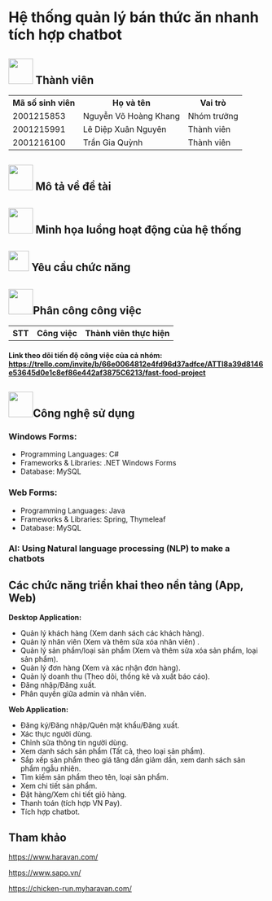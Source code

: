 # Hệ thống quản lý bán thức ăn nhanh tích hợp chatbot

## <img src="https://hrchannels.com/Upload/news/20201215/13311297_Meet-the-Team-Team-Icon.png" width="48" height="50"/> Thành viên
<dev display="inline-table" vertical-align="middle">
<table align="center" vertical-align="middle">
        <tr>
            <th>Mã số sinh viên</th>
            <th>Họ và tên</th>
            <th>Vai trò</th>
        </tr>
        <tr>
            <td>2001215853</td>
            <td>Nguyễn Võ Hoàng Khang</td>
            <td>Nhóm trưởng</td>
        </tr>
        <tr>
            <td>2001215991</td>        
            <td>Lê Diệp Xuân Nguyên</td>
            <td>Thành viên</td>
        </tr>
        <tr>
            <td>2001216100</td>        
            <td>Trần Gia Quỳnh</td>
            <td>Thành viên</td>
        </tr>
</table>
</dev>

## <img src="https://png.pngtree.com/png-vector/20191030/ourlarge/pngtree-article-content-writing-paper-storytelling-write-icon-for-web-png-image_1927643.jpg" width="48" height="50"/> Mô tả về đề tài
## <img src="https://png.pngtree.com/png-clipart/20230508/original/pngtree-workflow-flat-icon-png-image_9149292.png" width="48" height="50"/> Minh họa luồng hoạt động của hệ thống
## <img src="https://encrypted-tbn0.gstatic.com/images?q=tbn:ANd9GcQ72VZD0eQrbPKr4pzxMzFp4h2UFXJy3iRQ1KO7HHpoAumGCuGz2LPoa8AtBTEob8YjL50&usqp=CAU" width="40" height="40"/> Yêu cầu chức năng
## <img src="https://84864c160d.vws.vegacdn.vn//uploadimages/thptduongvanduong/icon/icon%20plan.png?w=600" width="48" height="50"/>Phân công công việc
<dev display="inline-table" vertical-align="middle">
<table align="center" vertical-align="middle">
        <tr>
            <th>STT</th>
            <th>Công việc</th>
            <th>Thành viên thực hiện</th>
        </tr>
</table>
</dev>

#### Link theo dõi tiến độ công việc của cả nhóm: https://trello.com/invite/b/66e0064812e4fd96d37adfce/ATTI8a39d8146e53645d0e1c8ef86e442af3875C6213/fast-food-project

## <img src="https://png.pngtree.com/png-vector/20210609/ourmid/pngtree-information-technology-cloud-computing-computer-hub-png-image_3425778.jpg" width="48" height="50"/>Công nghệ sử dụng
### Windows Forms:
<ul>
        <li>Programming Languages: C#</li>
        <li>Frameworks & Libraries: .NET Windows Forms</li>
        <li>Database: MySQL</li>
</ul>

### Web Forms:
<ul>
        <li>Programming Languages: Java</li>
        <li>Frameworks & Libraries: Spring, Thymeleaf</li>
        <li>Database: MySQL</li>
</ul>

### AI: Using Natural language processing (NLP) to make a chatbots

## Các chức năng triển khai theo nền tảng (App, Web)
<b>Desktop Application:</b>
 - Quản lý khách hàng (Xem danh sách các khách hàng).
 - Quản lý nhân viên (Xem và thêm sửa xóa nhân viên) .
 - Quản lý sản phẩm/loại sản phẩm (Xem và thêm sửa xóa sản phẩm, loại sản phẩm).
 - Quản lý đơn hàng (Xem và xác nhận đơn hàng).
 - Quản lý doanh thu (Theo dõi, thống kê và xuất báo cáo).
 - Đăng nhập/Đăng xuất.
 - Phân quyền giữa admin và nhân viên.

<b>Web Application:</b>
 - Đăng ký/Đăng nhập/Quên mật khẩu/Đăng xuất.
 - Xác thực người dùng.
 - Chỉnh sửa thông tin người dùng.
 - Xem danh sách sản phẩm (Tất cả, theo loại sản phẩm).
 - Sắp xếp sản phẩm theo giá tăng dần giảm dần, xem danh sách sản phẩm ngẫu nhiên.
 - Tìm kiếm sản phẩm theo tên, loại sản phẩm.
 - Xem chi tiết sản phẩm.
 - Đặt hàng/Xem chi tiết giỏ hàng.
 - Thanh toán (tích hợp VN Pay).
 - Tích hợp chatbot.
## Tham khảo
https://www.haravan.com/

https://www.sapo.vn/

https://chicken-run.myharavan.com/

